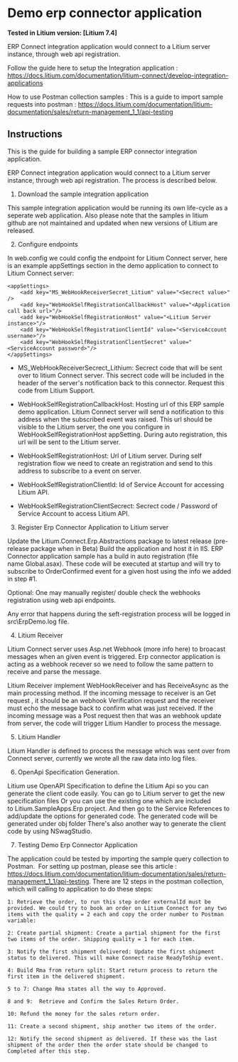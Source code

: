 # Demo erp connector application

**Tested in Litium version: [Litium 7.4]**

ERP Connect integration application would connect to a Litium server instance, through web api registration. 

Follow the guide here to setup the Integration application : https://docs.litium.com/documentation/litium-connect/develop-integration-applications

How to use Postman collection samples : This is a guide to import sample requests into postman : https://docs.litium.com/documentation/litium-documentation/sales/return-management_1_1/api-testing

## Instructions

This is the guide for building a sample ERP connector integration application.

ERP Connect integration application would connect to a Litium server instance, through web api registration. The process is described below.

1. Download the sample integration application 

This sample integration application would be running its own life-cycle as a seperate web application. Also please note that the samples in litium github are not maintained and updated when new versions of Litium are released.

2. Configure endpoints 

In web.config we could config the endpoint for Litium Connect server, here is an example appSettings section in the demo application to connect to Litium Connect server: 

```
<appSettings>
    <add key="MS_WebHookReceiverSecret_Litium" value="<Secrect value>" />
    <add key="WebHookSelfRegistrationCallbackHost" value="<Application call back url>"/>
    <add key="WebHookSelfRegistrationHost" value="<Litium Server instance>"/>
    <add key="WebHookSelfRegistrationClientId" value="<ServiceAccount username>"/>
    <add key="WebHookSelfRegistrationClientSecret" value="<ServiceAccount password>"/>
</appSettings>
```
  
  
 - MS_WebHookReceiverSecrect_Lithium: Secrect code that will be sent over to litium Connect server. This secrect code will be included in the header of the server's notification back to this connector. Request this code from Litium Support.
  
  - WebHookSelfRegistrationCallbackHost: Hosting url of this ERP sample demo application. Litium Connect server will send a notification to this address when the subscribed event was raised. This url should be visible to the Litium server, the one you configure in WebHookSelfRegistrationHost appSetting. During auto registration, this url will be sent to the Litium server.
  
  - WebHookSelfRegistrationHost: Url of Litium server. During self registration flow we need to create an registration and send to this address to subscribe to a event on server.
  
  - WebHookSelfRegistrationClientId: Id of Service Account for accessing Litium API.
  
  - WebHookSelfRegistrationClientSecrect: Secrect code / Password of Service Account to access Litium API. 

3. Register Erp Connector Application to Litium server

Update the Litium.Connect.Erp.Abstractions package to latest release (pre-release package when in Beta)
Build the application and host it in IIS.
ERP Connector application sample has a build in auto registration (file name Global.asax). These code will be executed at startup and will try to subscribe to OrderConfirmed event for a given host using the info we added in step #1.

Optional: One may manually register/ double check the webhooks registration using web api endpoints.

Any error that happens during the seft-registration process will be logged in src\ErpDemo.log file.

4. Litium Receiver

Litium Connect server uses Asp.net Webhook (more info here) to broacast messages when an given event is triggered. Erp connector application is acting as a webhook recever so we need to follow the same pattern to receive and parse the message. 

Litium Receiver implement WebHookReceiver and has ReceiveAsync as the main processing method. If the incoming message to receiver is an Get request , it should be an webhook Verification request and the receiver must echo the message back to confirm what was just received. If the incoming message was a Post request then that was an webhook update from server, the code will trigger Litium Handler to process the message.

5. Litium Handler

Litium Handler is defined to process the message which was sent over from Connect server, currently we wrote all the raw data into log files.

6. OpenApi Specification Generation.

Litium use OpenAPI Specification to define the Litium Api so you can generate the client code easily.
You can go to Litium server to get the new specification files
Or you can use the existing one which are included to Litium.SampleApps.Erp project.
And then go to the Service References to add/update the options for generated code.
The generated code will be generated under obj folder
There's also another way to generate the client code by using NSwagStudio.

7. Testing Demo Erp Connector Application

The application could be tested by importing the sample query collection to Postman. 
For setting up postman, please see this article : https://docs.litium.com/documentation/litium-documentation/sales/return-management_1_1/api-testing.
There are 12 steps in the postman collection, which will calling to application to do these steps:
    
    1: Retrieve the order, to run this step order externalId must be provided. We could try to book an order on Litium Connect for any two items with the quality = 2 each and copy the order number to Postman variable: 
    
    2: Create partial shipment: Create a partial shipment for the first two items of the order. Shipping quality = 1 for each item.
    
    3: Notify the first shipment delivered: Update the first shipment status to delivered. This will make Connect raise ReadyToShip event.
    
    4: Build Rma from return split: Start return process to return the first item in the delivered shipment. 
    
    5 to 7: Change Rma states all the way to Approved.
    
    8 and 9:  Retrieve and Confirm the Sales Return Order.
    
    10: Refund the money for the sales return order.
    
    11: Create a second shipment, ship another two items of the order.
    
    12: Notify the second shipment as delivered. If these was the last shipment of the order then the order state should be changed to Completed after this step.
